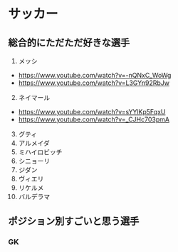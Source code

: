 
# サッカー

## 総合的にただただ好きな選手

1. メッシ
  -  https://www.youtube.com/watch?v=-nQNxC_WoWg
  -  https://www.youtube.com/watch?v=L3GYn92RbJw

2. ネイマール
  - https://www.youtube.com/watch?v=sYYlKp5FqxU
  - https://www.youtube.com/watch?v=_CJHc703pmA

3. グティ  
4. アルメイダ    
5. ミハイロビッチ  
6. シニョーリ  
7. ジダン  
8. ヴィエリ  
9. リケルメ  
10. バルデラマ


## ポジション別すごいと思う選手

### GK


